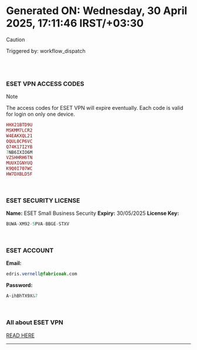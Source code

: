 # Generated ON: Wednesday, 30 April 2025, 17:11:46 IRST/+03:30

> [!CAUTION]
> Triggered by: workflow_dispatch

<br><br>

### ESET VPN ACCESS CODES

> [!NOTE]
> The access codes for ESET VPN will expire eventually.
> Each code is valid for login on only one device.

```ruby
HHX21BTD9U
MSKMM7LCR2
W4EAKXQL21
OQUL0CP6VC
Q74K17I2YB
7NB6IXIO6M
VZSHHRH6TN
MUUXIGNYUQ
K9Q0I707WC
HW7DXBLD5F
```

<br>

### ESET SECURITY LICENSE

**Name:** ESET Small Business Security
**Expiry:** 30/05/2025
**License Key:**

```POV-Ray SDL
BUWA-XM92-5PVA-BBGE-STXV
```

<br>

### ESET ACCOUNT

**Email:**

```CSS
edris.vernell@fabricoak.com
```

**Password:**

```POV-Ray SDL
A~ihBhTX9X&7
```

<br>

### All about ESET VPN

[READ HERE](https://t.me/F_NiREvil/2113)

---

<br><br>

